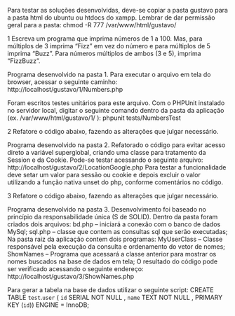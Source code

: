 Para testar as soluções desenvolvidas, deve-se copiar a pasta gustavo para a pasta html do ubuntu ou htdocs do xampp. Lembrar de dar permissão geral para a pasta:
chmod -R 777 /var/www/html/gustavo/

1 Escreva um programa que imprima números de 1 a 100. Mas, para múltiplos de 3 imprima
“Fizz” em vez do número e para múltiplos de 5 imprima “Buzz”. Para números múltiplos
de ambos (3 e 5), imprima “FizzBuzz”.

Programa desenvolvido na pasta 1.
Para executar o arquivo em tela do browser, acessar o seguinte caminho:
http://localhost/gustavo/1/Numbers.php

Foram escritos testes unitários para este arquivo. Com o PHPUnit instalado no servidor local, digitar o seguinte comando dentro da pasta da aplicação (ex. /var/www/html/gustavo/1/ ):
phpunit tests/NumbersTest

2 Refatore o código abaixo, fazendo as alterações que julgar necessário.

Programa desenvolvido na pasta 2.
Refatorado o código para evitar acesso direto a variável superglobal, criando uma classe para tratamento da Session e da Cookie.
Pode-se testar acessando o seguinte arquivo:
http://localhost/gustavo/2/LocationGoogle.php
Para testar a funcionalidade deve setar um valor para sessão ou cookie e depois excluir o valor utilizando a função nativa unset do php, conforme comentários no código.

3 Refatore o código abaixo, fazendo as alterações que julgar necessário.

Programa desenvolvido na pasta 3.
Desenvolvimento foi baseado no princípio da responsabilidade única (S de SOLID).
Dentro da pasta foram criados dois arquivos:
bd.php  – iniciará a conexão com o banco de dados MySql;
sql.php – classe que contem as consultas sql que serão executadas;
Na pasta raiz da aplicação contem dois programas:
MyUserClass – Classe responsável pela execução da consulta e ordenamento do vetor de nomes;
ShowNames  – Programa que acessará a classe anterior para mostrar os nomes buscados na base 		 de dados em tela;
O resultado do código pode ser verificado acessando o seguinte endereço:
http://localhost/gustavo/3/ShowNames.php

Para gerar a tabela na base de dados utilizar o seguinte script:
CREATE TABLE `test`.`user` ( `id` SERIAL NOT NULL , `name` TEXT NOT NULL , PRIMARY KEY (`id`)) ENGINE = InnoDB;
